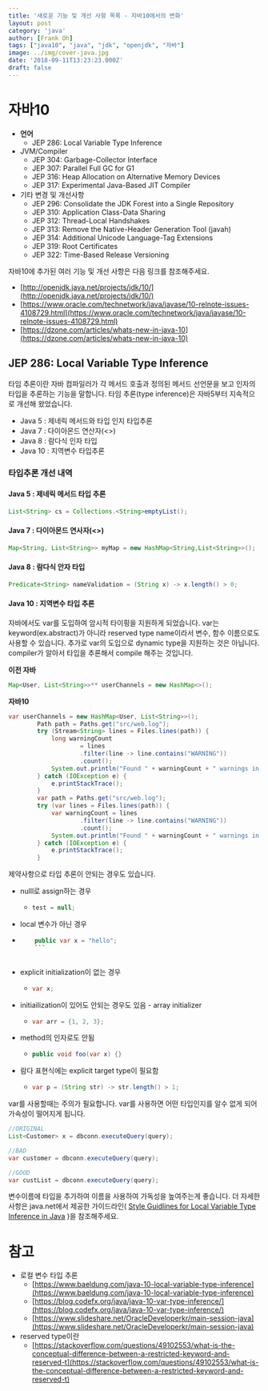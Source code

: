 ```yaml
---
title: '새로운 기능 및 개선 사항 목록 - 자바10에서의 변화'
layout: post
category: 'java'
author: [Frank Oh]
tags: ["java10", "java", "jdk", "openjdk", "자바"]
image: ../img/cover-java.jpg
date: '2018-09-11T13:23:23.000Z'
draft: false
---
```


# 자바10
* **언어**
	* JEP 286: Local Variable Type Inference
* JVM/Compiler
	* JEP 304: Garbage-Collector Interface
	* JEP 307: Parallel Full GC for G1
	* JEP 316: Heap Allocation on Alternative Memory Devices
	* JEP 317: Experimental Java-Based JIT Compiler
* 기타 변경 및 개선사항
	* JEP 296: Consolidate the JDK Forest into a Single Repository
	* JEP 310: Application Class-Data Sharing
	* JEP 312: Thread-Local Handshakes
	* JEP 313: Remove the Native-Header Generation Tool (javah)
	* JEP 314: Additional Unicode Language-Tag Extensions
	* JEP 319: Root Certificates
	* JEP 322: Time-Based Release Versioning

자바10에 추가된 여러 기능 및 개선 사항은 다음 링크를 참조해주세요.

* [http://openjdk.java.net/projects/jdk/10/](http://openjdk.java.net/projects/jdk/10/)
* [https://www.oracle.com/technetwork/java/javase/10-relnote-issues-4108729.html](https://www.oracle.com/technetwork/java/javase/10-relnote-issues-4108729.html)
* [https://dzone.com/articles/whats-new-in-java-10](https://dzone.com/articles/whats-new-in-java-10)

## JEP 286: Local Variable Type Inference
타임 추론이란 자바 컴파일러가 각 메서드 호출과 정의된 메서드 선언문을 보고 인자의 타입을 추론하는 기능을 말합니다. 타임 추론(type inference)은 자바5부터 지속적으로 개선해 왔었습니다.

* Java 5 : 제네릭 메서드와 타입 인지 타입추론
* Java 7 : 다이아몬드 연산자(<>)
* Java 8 : 람다식 인자 타입
* Java 10 : 지역변수 타입추론

### **타입추론 개선 내역**


#### **Java 5 : 제네릭 메서드 타입 추론**
```java
List<String> cs = Collections.<String>emptyList();
```

#### **Java 7 : 다이아몬드 연사자(<>)**
```java
Map<String, List<String>> myMap = new HashMap<String,List<String>>();
```

#### **Java 8 : 람다식 안자 타입**
```java
Predicate<String> nameValidation = (String x) -> x.length() > 0;
```

#### **Java 10 : 지역변수 타입 추론**
자바에서도 var를 도입하여 암시적 타이핑을 지원하게 되었습니다. var는 keyword(ex.abstract)가 아니라 reserved type name이라서 변수, 함수 이름으로도 사용할 수 있습니다.
추가로 var의 도입으로 dynamic type을 지원하는 것은 아닙니다. compiler가 알아서 타입을 추론해서 compile 해주는 것입니다.

**이전 자바**
```java
Map<User, List<String>>** userChannels = new HashMap<>();
```

**자바10**
```java
var userChannels = new HashMap<User, List<String>>();
		Path path = Paths.get("src/web.log");
		try (Stream<String> lines = Files.lines(path)) {
			long warningCount
					= lines
					.filter(line -> line.contains("WARNING"))
					.count();
			System.out.println("Found " + warningCount + " warnings in the log file");
		} catch (IOException e) {
			e.printStackTrace();
		}
		var path = Paths.get("src/web.log");
		try (var lines = Files.lines(path)) {
			var warningCount = lines
					.filter(line -> line.contains("WARNING"))
					.count();
			System.out.println("Found " + warningCount + " warnings in the log file");
		} catch (IOException e) {
			e.printStackTrace();
		}
```

제약사항으로 타입 추론이 안되는 경우도 있습니다.

* nulll로 assign하는 경우
	
	* ```java
	  test = null;
	  ```
* local 변수가 아닌 경우
	
* ```java
	  public var x = "hello";
	  ```
	
* explicit initialization이 없는 경우
	
	* ```java
	  var x;
	  ```
* initiailization이 있어도 안되는 경우도 있음 - array initializer
	
	* ```java
	  var arr = {1, 2, 3};
	  ```
* method의 인자로도 안됨
	
	* ```java
	  public void foo(var x) {}
	  ```
* 람다 표현식에는 explicit target type이 필요함
	
	* ```java
	  var p = (String str) -> str.length() > 1;
	  ```

var를 사용할때는 주의가 필요합니다. var를 사용하면 어떤 타입인지를 알수 없게 되어 가속성이 떨어지게 됩니다.

```java
//ORIGINAL
List<Customer> x = dbconn.executeQuery(query);

//BAD
var customer = dbconn.executeQuery(query);

//GOOD
var custList = dbconn.executeQuery(query);
```

변수이름에 타입을 추가하여 이름을 사용하여 가독성을 높여주는게 좋습니다.
더 자세한 사항은 java.net에서 제공한 가이드라인( [Style Guidlines for Local Variable Type Inference in Java](http://openjdk.java.net/projects/amber/LVTIstyle.html) )을 참조해주세요. 

# 참고

* 로컬 변수 타입 추론
	* [https://www.baeldung.com/java-10-local-variable-type-inference](https://www.baeldung.com/java-10-local-variable-type-inference)
	* [https://blog.codefx.org/java/java-10-var-type-inference/](https://blog.codefx.org/java/java-10-var-type-inference/)
	* [https://www.slideshare.net/OracleDeveloperkr/main-session-java](https://www.slideshare.net/OracleDeveloperkr/main-session-java)
* reserved type이란
	* [https://stackoverflow.com/questions/49102553/what-is-the-conceptual-difference-between-a-restricted-keyword-and-reserved-t](https://stackoverflow.com/questions/49102553/what-is-the-conceptual-difference-between-a-restricted-keyword-and-reserved-t)

